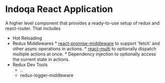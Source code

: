 # Indoqa React Application
A higher level component that provides a ready-to-use setup of redux and react-router. That includes

  * Hot Reloading
  *  Redux Middlewares
    * [react-promise-middleware](https://github.com/pburtchaell/redux-promise-middleware) to support 'fetch' and other async operations in actions.
    * [react-multi](https://github.com/ashaffer/redux-multi) to optionally dispatch multiple actions at once.
    * Dependency injection to optionally access the current state in actions.
  * Redux Dev Tools
    * ..
    * redux-logger-middleware
    
